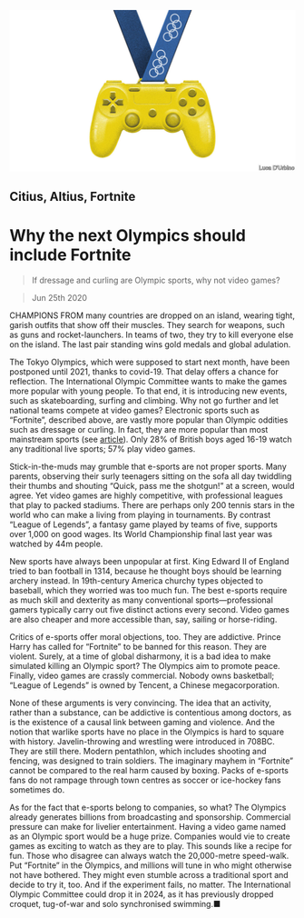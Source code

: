 ![](./images/20200627_LDD002_0.jpg)

## Citius, Altius, Fortnite

# Why the next Olympics should include Fortnite

> If dressage and curling are Olympic sports, why not video games?

> Jun 25th 2020

CHAMPIONS FROM many countries are dropped on an island, wearing tight, garish outfits that show off their muscles. They search for weapons, such as guns and rocket-launchers. In teams of two, they try to kill everyone else on the island. The last pair standing wins gold medals and global adulation.

The Tokyo Olympics, which were supposed to start next month, have been postponed until 2021, thanks to covid-19. That delay offers a chance for reflection. The International Olympic Committee wants to make the games more popular with young people. To that end, it is introducing new events, such as skateboarding, surfing and climbing. Why not go further and let national teams compete at video games? Electronic sports such as “Fortnite”, described above, are vastly more popular than Olympic oddities such as dressage or curling. In fact, they are more popular than most mainstream sports (see [article](https://www.economist.com//international/2020/06/27/the-pandemic-has-accelerated-the-growth-of-e-sports)). Only 28% of British boys aged 16-19 watch any traditional live sports; 57% play video games.

Stick-in-the-muds may grumble that e-sports are not proper sports. Many parents, observing their surly teenagers sitting on the sofa all day twiddling their thumbs and shouting “Quick, pass me the shotgun!” at a screen, would agree. Yet video games are highly competitive, with professional leagues that play to packed stadiums. There are perhaps only 200 tennis stars in the world who can make a living from playing in tournaments. By contrast “League of Legends”, a fantasy game played by teams of five, supports over 1,000 on good wages. Its World Championship final last year was watched by 44m people.

New sports have always been unpopular at first. King Edward II of England tried to ban football in 1314, because he thought boys should be learning archery instead. In 19th-century America churchy types objected to baseball, which they worried was too much fun. The best e-sports require as much skill and dexterity as many conventional sports—professional gamers typically carry out five distinct actions every second. Video games are also cheaper and more accessible than, say, sailing or horse-riding.

Critics of e-sports offer moral objections, too. They are addictive. Prince Harry has called for “Fortnite” to be banned for this reason. They are violent. Surely, at a time of global disharmony, it is a bad idea to make simulated killing an Olympic sport? The Olympics aim to promote peace. Finally, video games are crassly commercial. Nobody owns basketball; “League of Legends” is owned by Tencent, a Chinese megacorporation.

None of these arguments is very convincing. The idea that an activity, rather than a substance, can be addictive is contentious among doctors, as is the existence of a causal link between gaming and violence. And the notion that warlike sports have no place in the Olympics is hard to square with history. Javelin-throwing and wrestling were introduced in 708BC. They are still there. Modern pentathlon, which includes shooting and fencing, was designed to train soldiers. The imaginary mayhem in “Fortnite” cannot be compared to the real harm caused by boxing. Packs of e-sports fans do not rampage through town centres as soccer or ice-hockey fans sometimes do.

As for the fact that e-sports belong to companies, so what? The Olympics already generates billions from broadcasting and sponsorship. Commercial pressure can make for livelier entertainment. Having a video game named as an Olympic sport would be a huge prize. Companies would vie to create games as exciting to watch as they are to play. This sounds like a recipe for fun. Those who disagree can always watch the 20,000-metre speed-walk. Put “Fortnite” in the Olympics, and millions will tune in who might otherwise not have bothered. They might even stumble across a traditional sport and decide to try it, too. And if the experiment fails, no matter. The International Olympic Committee could drop it in 2024, as it has previously dropped croquet, tug-of-war and solo synchronised swimming.■
